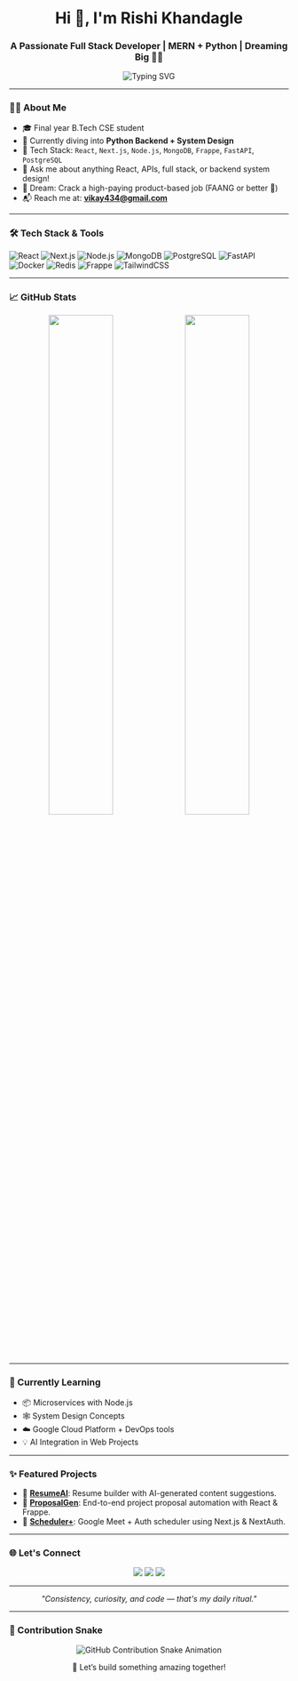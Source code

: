 <h1 align="center">Hi 👋, I'm Rishi Khandagle</h1>
<h3 align="center">A Passionate Full Stack Developer | MERN + Python | Dreaming Big 💼🚀</h3>

<p align="center">
  <img src="https://readme-typing-svg.demolab.com?font=Fira+Code&pause=1000&width=435&lines=Full+Stack+Developer;React+%7C+Next.js+%7C+Node.js+%7C+Frappe;Learning+FastAPI%2C+Docker%2C+System+Design;Building+Cool+Stuff+with+AI+%2B+Code" alt="Typing SVG" />
</p>

---

### 👨‍💻 About Me

- 🎓 Final year B.Tech CSE student  
- 🧠 Currently diving into **Python Backend + System Design**
- 🔧 Tech Stack: `React`, `Next.js`, `Node.js`, `MongoDB`, `Frappe`, `FastAPI`, `PostgreSQL`
- 💬 Ask me about anything React, APIs, full stack, or backend system design!
- 🚀 Dream: Crack a high-paying product-based job (FAANG or better 🚀)
- 📬 Reach me at: **[vikay434@gmail.com](mailto:vikay434@gmail.com)**

---

### 🛠️ Tech Stack & Tools

![React](https://img.shields.io/badge/-React-61DAFB?style=flat&logo=react&logoColor=white)
![Next.js](https://img.shields.io/badge/-Next.js-000000?style=flat&logo=next.js)
![Node.js](https://img.shields.io/badge/-Node.js-339933?style=flat&logo=node.js&logoColor=white)
![MongoDB](https://img.shields.io/badge/-MongoDB-47A248?style=flat&logo=mongodb&logoColor=white)
![PostgreSQL](https://img.shields.io/badge/-PostgreSQL-336791?style=flat&logo=postgresql&logoColor=white)
![FastAPI](https://img.shields.io/badge/-FastAPI-009688?style=flat&logo=fastapi&logoColor=white)
![Docker](https://img.shields.io/badge/-Docker-2496ED?style=flat&logo=docker&logoColor=white)
![Redis](https://img.shields.io/badge/-Redis-DC382D?style=flat&logo=redis&logoColor=white)
![Frappe](https://img.shields.io/badge/-Frappe-1B74E4?style=flat&logo=frappe&logoColor=white)
![TailwindCSS](https://img.shields.io/badge/-TailwindCSS-38B2AC?style=flat&logo=tailwind-css&logoColor=white)

---

### 📈 GitHub Stats

<p align="center">
  <img width="48%" src="https://github-readme-stats.vercel.app/api?username=Codemigod-666&show_icons=true&theme=dark" />
  <img width="48%" src="https://github-readme-streak-stats.herokuapp.com/?user=Codemigod-666&theme=dark" />
</p>

---

### 🧠 Currently Learning

- 📦 Microservices with Node.js
- 🕸️ System Design Concepts
- ☁️ Google Cloud Platform + DevOps tools
- 💡 AI Integration in Web Projects

---

### ✨ Featured Projects

- 🔗 [**ResumeAI**](https://github.com/yourusername/resumeai): Resume builder with AI-generated content suggestions.
- 📁 [**ProposalGen**](https://github.com/yourusername/proposalgen): End-to-end project proposal automation with React & Frappe.
- 🎯 [**Scheduler+**](https://github.com/yourusername/meet-scheduler): Google Meet + Auth scheduler using Next.js & NextAuth.

---

### 🌐 Let's Connect

<p align="center">
  <a href="https://www.linkedin.com/in/rishikhandagle/"><img src="https://img.shields.io/badge/-LinkedIn-blue?style=for-the-badge&logo=Linkedin&logoColor=white"/></a>
  <a href="https://twitter.com/yourhandle"><img src="https://img.shields.io/badge/-Twitter-1DA1F2?style=for-the-badge&logo=Twitter&logoColor=white"/></a>
  <a href="mailto:rishikhandagle.dev@gmail.com"><img src="https://img.shields.io/badge/-Email-D14836?style=for-the-badge&logo=Gmail&logoColor=white"/></a>
</p>

---

<p align="center">
  <i>"Consistency, curiosity, and code — that's my daily ritual."</i>
</p>

---

### 🐍 Contribution Snake

<p align="center">
  <img src="https://raw.githubusercontent.com/rishikhandagle/rishikhandagle/output/github-contribution-grid-snake.svg" alt="GitHub Contribution Snake Animation" />
</p>


<p align="center">
  🚀 Let’s build something amazing together!
</p>

